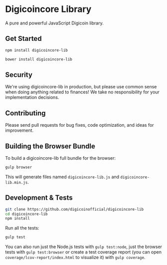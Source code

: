 # Digicoincore Library

A pure and powerful JavaScript Digicoin library.

## Get Started

```bash
npm install digicoincore-lib
```

```bash
bower install digicoincore-lib
```

## Security

We're using digicoincore-lib in production, but please use common sense when doing anything related to finances! We take no responsibility for your implementation decisions.

## Contributing

Please send pull requests for bug fixes, code optimization, and ideas for improvement.

## Building the Browser Bundle

To build a digicoincore-lib full bundle for the browser:

```sh
gulp browser
```

This will generate files named `digicoincore-lib.js` and `digicoincore-lib.min.js`.

## Development & Tests

```sh
git clone https://github.com/digicoinofficial/digicoincore-lib
cd digicoincore-lib
npm install
```

Run all the tests:

```sh
gulp test
```

You can also run just the Node.js tests with `gulp test:node`, just the browser tests with `gulp test:browser`
or create a test coverage report (you can open `coverage/lcov-report/index.html` to visualize it) with `gulp coverage`.
